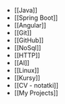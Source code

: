 - [[Java]]
- [[Spring Boot]]
- [[Angular]]
- [[Git]]
- [[GitHub]]
- [[NoSql]]
- [[HTTP]]
- [[AI]]
- [[Linux]]
- [[Kursy]]
- [[CV - notatki]]
- [[My Projects]]